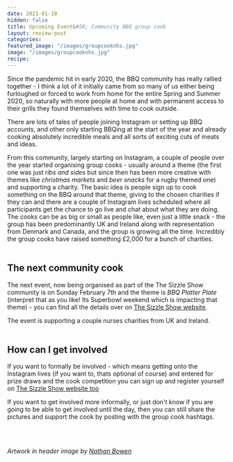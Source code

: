 ```yaml
---
date: 2021-01-10
hidden: false
title: Upcoming Event&#58; Community BBQ group cook
layout: review-post
categories:
featured_image: "/images/groupcooknhs.jpg"
image: "/images/groupcooknhs.jpg"
recipe:
---
```


Since the pandemic hit in early 2020, the BBQ community has really rallied together - I think a lot of it initially came from so many of us either being furloughed or forced to work from home for the entire Spring and Summer 2020, so naturally with more people at home and with permanent access to their grills they found themselves with time to cook outside.

There are lots of tales of people joining Instagram or setting up BBQ accounts, and other only starting BBQing at the start of the year and already cooking absolutely incredible meals and all sorts of exciting cuts of meats and ideas.

From this community, largely starting on Instagram, a couple of people over the year started organising group cooks - usually around a theme (the first one was just _ribs and sides_ but since then has been more creative with themes like _christmas markets_ and _beer snacks_ for a rugby themed one) and supporting a charity. The basic idea is people sign up to cook something on the BBQ around that theme, giving to the chosen charities if they can and there are a couple of Instagram lives scheduled where all participants get the chance to go live and chat about what they are doing.  The cooks can be as big or small as people like, even just a little snack - the group has been predominantly UK and Ireland along with representation from Denmark and Canada, and the group is growing all the time. Incredibly the group cooks have raised something £2,000 for a bunch of charities.
<br>
<br>

## The next community cook
The next event, now being organised as part of the The Sizzle Show community is on Sunday February 7th and the theme is _BBQ Platter Plate_ (interpret that as you like! Its Superbowl weekend which is impacting that theme) - you can find all the details over on <a href="https://www.thesizzleshow.co.uk/charity-cook?utm_source=robbishfood" target="_blank">The Sizzle Show website</a>.

The event is supporting a couple nurses charities from UK and Ireland.
<br>
<br>

## How can I get involved
If you want to formally be involved - which means getting onto the Instagram lives (if you want to, thats optional of course) and entered for prize draws and the cook competition you can sign up and register yourself on <a href="https://www.thesizzleshow.co.uk/charity-cook-application?utm_source=robbishfood" target="_blank">The Sizzle Show website too</a>

If you want to get involved more informally, or just don't know if you are going to be able to get involved until the day, then you can still share the pictures and support the cook by posting with the group cook hashtags.

<br>
<br>

_Artwork in header image by <a href="https://nathanbowenartshop.com/" target="_blank">Nathan Bowen</a>_
